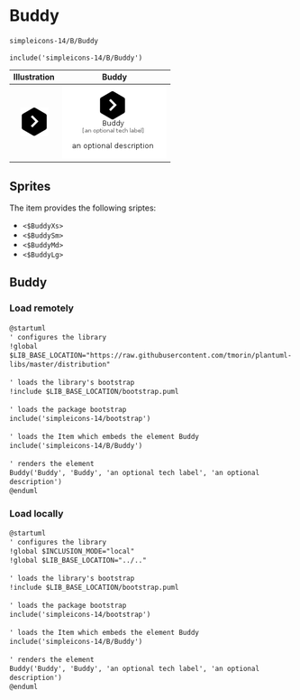 # Buddy


```text
simpleicons-14/B/Buddy
```

```text
include('simpleicons-14/B/Buddy')
```



| Illustration | Buddy |
| :---: | :---: |
| ![illustration for Illustration](../../simpleicons-14/B/Buddy.png) | ![illustration for Buddy](../../simpleicons-14/B/Buddy.Local.png) |



## Sprites
The item provides the following sriptes:

- `<$BuddyXs>`
- `<$BuddySm>`
- `<$BuddyMd>`
- `<$BuddyLg>`





## Buddy

### Load remotely
```plantuml
@startuml
' configures the library
!global $LIB_BASE_LOCATION="https://raw.githubusercontent.com/tmorin/plantuml-libs/master/distribution"

' loads the library's bootstrap
!include $LIB_BASE_LOCATION/bootstrap.puml

' loads the package bootstrap
include('simpleicons-14/bootstrap')

' loads the Item which embeds the element Buddy
include('simpleicons-14/B/Buddy')

' renders the element
Buddy('Buddy', 'Buddy', 'an optional tech label', 'an optional description')
@enduml
```

### Load locally
```plantuml
@startuml
' configures the library
!global $INCLUSION_MODE="local"
!global $LIB_BASE_LOCATION="../.."

' loads the library's bootstrap
!include $LIB_BASE_LOCATION/bootstrap.puml

' loads the package bootstrap
include('simpleicons-14/bootstrap')

' loads the Item which embeds the element Buddy
include('simpleicons-14/B/Buddy')

' renders the element
Buddy('Buddy', 'Buddy', 'an optional tech label', 'an optional description')
@enduml
```

